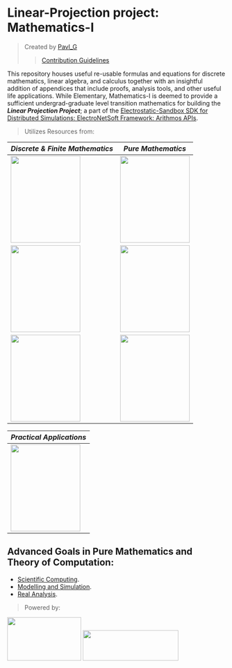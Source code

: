 # Linear-Projection project: Mathematics-I
> Created by [Pavl_G](https://github.com/pavly-gerges)
>> [Contribution Guidelines](https://github.com/Electrostat-Lab/.github/blob/main/CONTRIBUTING.md)

This repository houses useful re-usable formulas and equations for discrete mathematics, linear algebra, and calculus together with an insightful addition of appendices that include proofs, analysis tools, and other useful life applications. While Elementary, Mathematics-I is deemed to provide a sufficient undergrad-graduate level transition mathematics for building the **_Linear Projection Project_**; a part of the [Electrostatic-Sandbox SDK for Distributed Simulations: ElectroNetSoft Framework: Arithmos APIs](https://github.com/Electrostat-Lab/Electrostatic-Sandbox). 

> Utilizes Resources from:

| _Discrete & Finite Mathematics_ | _Pure Mathematics_ |
|----------|---------|
| <img width=160 height=200 src="https://github.com/Electrostat-Lab/Mathematics-I/assets/60224159/c100afd6-459c-48f2-ae1d-5aa387b3eff5"/> | <img width=160 height=200 src="https://github.com/Electrostat-Lab/Mathematics-I/assets/60224159/8006dfe9-80fa-4668-be6f-93726a708ea0"/> |
| <img width=160 height=200 src="https://github.com/Electrostat-Lab/Mathematics-I/assets/60224159/f3ce09d7-223a-46b1-a849-84271b15acc8"/> | <a href="https://link.springer.com/book/10.1007/978-3-319-91041-3"><img width=160 height=200 src="https://github.com/Electrostat-Lab/Mathematics-I/assets/60224159/04300248-da55-48f9-b9f8-23315d29535c"/></a> |
| <img width=160 height=200 src="https://github.com/Electrostat-Lab/Mathematics-I/assets/60224159/4207ea21-1cc3-4c11-a64a-042947122a21"/> | <a href="https://link.springer.com/book/10.1007/978-3-540-72122-2"><img width=160 height=200 src="https://github.com/Electrostat-Lab/Mathematics-I/assets/60224159/bee1c1a4-7d55-4697-a340-456a5e7df950"/></a> |

| _Practical Applications_ |
|--------------------------|
| <img width=160 height=200 src="https://github.com/Electrostat-Lab/Mathematics-I/assets/60224159/e589fc74-c6d4-428d-8941-c3857cee2d21"/> | 

## Advanced Goals in Pure Mathematics and Theory of Computation:
* [Scientific Computing](https://en.wikipedia.org/wiki/Computational_science).
* [Modelling and Simulation](https://en.wikipedia.org/wiki/Modeling_and_simulation).
* [Real Analysis](https://en.wikipedia.org/wiki/Real_analysis).

> Powered by:

<a href="https://jekyllrb.com/"><img width=170 height=100 src="https://github.com/Electrostat-Lab/Mathematics-I/assets/60224159/e8f4ae7f-8dcf-498b-8856-661278875347"/></a> <a href="https://www.mathjax.org/"> <img width=220 height=70 src="https://github.com/Electrostat-Lab/Mathematics-I/assets/60224159/a3489889-5669-4a5b-ab94-a9a1155d85f5"/> </a>


